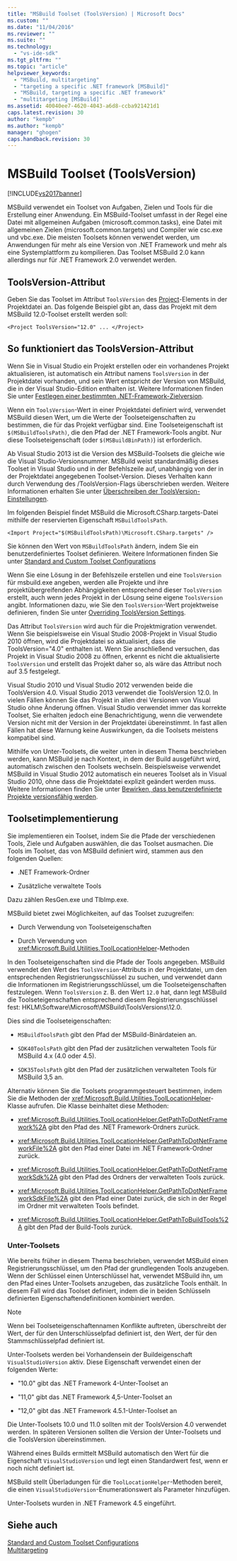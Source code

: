 ```yaml
---
title: "MSBuild Toolset (ToolsVersion) | Microsoft Docs"
ms.custom: ""
ms.date: "11/04/2016"
ms.reviewer: ""
ms.suite: ""
ms.technology: 
  - "vs-ide-sdk"
ms.tgt_pltfrm: ""
ms.topic: "article"
helpviewer_keywords: 
  - "MSBuild, multitargeting"
  - "targeting a specific .NET framework [MSBuild]"
  - "MSBuild, targeting a specific .NET framework"
  - "multitargeting [MSBuild]"
ms.assetid: 40040ee7-4620-4043-a6d8-ccba921421d1
caps.latest.revision: 30
author: "kempb"
ms.author: "kempb"
manager: "ghogen"
caps.handback.revision: 30
---
```

# MSBuild Toolset (ToolsVersion)
[!INCLUDE[vs2017banner](../code-quality/includes/vs2017banner.md)]

MSBuild verwendet ein Toolset von Aufgaben, Zielen und Tools für die Erstellung einer Anwendung.  Ein MSBuild\-Toolset umfasst in der Regel eine Datei mit allgemeinen Aufgaben \(microsoft.common.tasks\), eine Datei mit allgemeinen Zielen \(microsoft.common.targets\) und Compiler wie csc.exe und vbc.exe.  Die meisten Toolsets können verwendet werden, um Anwendungen für mehr als eine Version von .NET Framework und mehr als eine Systemplattform zu kompilieren.  Das Toolset MSBuild 2.0 kann allerdings nur für .NET Framework 2.0 verwendet werden.  
  
## ToolsVersion\-Attribut  
 Geben Sie das Toolset im Attribut `ToolsVersion` des [Project](../msbuild/project-element-msbuild.md)\-Elements in der Projektdatei an.  Das folgende Beispiel gibt an, dass das Projekt mit dem MSBuild 12.0\-Toolset erstellt werden soll:  
  
```  
<Project ToolsVersion="12.0" ... </Project>  
```  
  
## So funktioniert das ToolsVersion\-Attribut  
 Wenn Sie in Visual Studio ein Projekt erstellen oder ein vorhandenes Projekt aktualisieren, ist automatisch ein Attribut namens `ToolsVersion` in der Projektdatei vorhanden, und sein Wert entspricht der Version von MSBuild, die in der Visual Studio\-Edition enthalten ist.  Weitere Informationen finden Sie unter [Festlegen einer bestimmten .NET\-Framework\-Zielversion](../ide/targeting-a-specific-dotnet-framework-version.md).  
  
 Wenn ein `ToolsVersion`\-Wert in einer Projektdatei definiert wird, verwendet MSBuild diesen Wert, um die Werte der Toolseteigenschaften zu bestimmen, die für das Projekt verfügbar sind.  Eine Toolseteigenschaft ist `$(MSBuildToolsPath)`, die den Pfad der .NET Framework\-Tools angibt.  Nur diese Toolseteigenschaft \(oder `$(MSBuildBinPath)`\) ist erforderlich.  
  
 Ab Visual Studio 2013 ist die Version des MSBuild\-Toolsets die gleiche wie die Visual Studio\-Versionsnummer.  MSBuild weist standardmäßig dieses Toolset in Visual Studio und in der Befehlszeile auf, unabhängig von der in der Projektdatei angegebenen Toolset\-Version.  Dieses Verhalten kann durch Verwendung des \/ToolsVersion\-Flags überschrieben werden.  Weitere Informationen erhalten Sie unter [Überschreiben der ToolsVersion\-Einstellungen](../msbuild/overriding-toolsversion-settings.md).  
  
 Im folgenden Beispiel findet MSBuild die Microsoft.CSharp.targets\-Datei mithilfe der reservierten Eigenschaft `MSBuildToolsPath`.  
  
```  
<Import Project="$(MSBuildToolsPath)\Microsoft.CSharp.targets" />  
```  
  
 Sie können den Wert von `MSBuildToolsPath` ändern, indem Sie ein benutzerdefiniertes Toolset definieren.  Weitere Informationen finden Sie unter [Standard and Custom Toolset Configurations](../msbuild/standard-and-custom-toolset-configurations.md)  
  
 Wenn Sie eine Lösung in der Befehlszeile erstellen und eine `ToolsVersion` für msbuild.exe angeben, werden alle Projekte und ihre projektübergreifenden Abhängigkeiten entsprechend dieser `ToolsVersion` erstellt, auch wenn jedes Projekt in der Lösung seine eigene `ToolsVersion` angibt.  Informationen dazu, wie Sie den `ToolsVersion`\-Wert projektweise definieren, finden Sie unter [Overriding ToolsVersion Settings](../msbuild/overriding-toolsversion-settings.md).  
  
 Das Attribut `ToolsVersion` wird auch für die Projektmigration verwendet.  Wenn Sie beispielsweise ein Visual Studio 2008\-Projekt in Visual Studio 2010 öffnen, wird die Projektdatei so aktualisiert, dass die ToolsVersion\="4.0" enthalten ist.  Wenn Sie anschließend versuchen, das Projekt in Visual Studio 2008 zu öffnen, erkennt es nicht die aktualisierte `ToolsVersion` und erstellt das Projekt daher so, als wäre das Attribut noch auf 3.5 festgelegt.  
  
 Visual Studio 2010 und Visual Studio 2012 verwenden beide die ToolsVersion 4.0.  Visual Studio 2013 verwendet die ToolsVersion 12.0.  In vielen Fällen können Sie das Projekt in allen drei Versionen von Visual Studio ohne Änderung öffnen.  Visual Studio verwendet immer das korrekte Toolset, Sie erhalten jedoch eine Benachrichtigung, wenn die verwendete Version nicht mit der Version in der Projektdatei übereinstimmt.  In fast allen Fällen hat diese Warnung keine Auswirkungen, da die Toolsets meistens kompatibel sind.  
  
 Mithilfe von Unter\-Toolsets, die weiter unten in diesem Thema beschrieben werden, kann MSBuild je nach Kontext, in dem der Build ausgeführt wird, automatisch zwischen den Toolsets wechseln.  Beispielsweise verwendet MSBuild in Visual Studio 2012 automatisch ein neueres Toolset als in Visual Studio 2010, ohne dass die Projektdatei explizit geändert werden muss.  Weitere Informationen finden Sie unter [Bewirken, dass benutzerdefinierte Projekte versionsfähig werden](../misc/making-custom-projects-version-aware.md).  
  
## Toolsetimplementierung  
 Sie implementieren ein Toolset, indem Sie die Pfade der verschiedenen Tools, Ziele und Aufgaben auswählen, die das Toolset ausmachen.  Die Tools im Toolset, das von MSBuild definiert wird, stammen aus den folgenden Quellen:  
  
-   .NET Framework\-Ordner  
  
-   Zusätzliche verwaltete Tools  
  
 Dazu zählen ResGen.exe und TlbImp.exe.  
  
 MSBuild bietet zwei Möglichkeiten, auf das Toolset zuzugreifen:  
  
-   Durch Verwendung von Toolseteigenschaften  
  
-   Durch Verwendung von <xref:Microsoft.Build.Utilities.ToolLocationHelper>\-Methoden  
  
 In den Toolseteigenschaften sind die Pfade der Tools angegeben.  MSBuild verwendet den Wert des `ToolsVersion`\-Attributs in der Projektdatei, um den entsprechenden Registrierungsschlüssel zu suchen, und verwendet dann die Informationen im Registrierungsschlüssel, um die Toolseteigenschaften festzulegen.  Wenn `ToolsVersion` z. B. den Wert `12.0` hat, dann legt MSBuild die Toolseteigenschaften entsprechend diesem Registrierungsschlüssel fest: HKLM\\Software\\Microsoft\\MSBuild\\ToolsVersions\\12.0.  
  
 Dies sind die Toolseteigenschaften:  
  
-   `MSBuildToolsPath` gibt den Pfad der MSBuild\-Binärdateien an.  
  
-   `SDK40ToolsPath` gibt den Pfad der zusätzlichen verwalteten Tools für MSBuild 4.x \(4.0 oder 4.5\).  
  
-   `SDK35ToolsPath` gibt den Pfad der zusätzlichen verwalteten Tools für MSBuild 3,5 an.  
  
 Alternativ können Sie die Toolsets programmgesteuert bestimmen, indem Sie die Methoden der <xref:Microsoft.Build.Utilities.ToolLocationHelper>\-Klasse aufrufen.  Die Klasse beinhaltet diese Methoden:  
  
-   <xref:Microsoft.Build.Utilities.ToolLocationHelper.GetPathToDotNetFramework%2A> gibt den Pfad des .NET Framework\-Ordners zurück.  
  
-   <xref:Microsoft.Build.Utilities.ToolLocationHelper.GetPathToDotNetFrameworkFile%2A> gibt den Pfad einer Datei im .NET Framework\-Ordner zurück.  
  
-   <xref:Microsoft.Build.Utilities.ToolLocationHelper.GetPathToDotNetFrameworkSdk%2A> gibt den Pfad des Ordners der verwalteten Tools zurück.  
  
-   <xref:Microsoft.Build.Utilities.ToolLocationHelper.GetPathToDotNetFrameworkSdkFile%2A> gibt den Pfad einer Datei zurück, die sich in der Regel im Ordner mit verwalteten Tools befindet.  
  
-   <xref:Microsoft.Build.Utilities.ToolLocationHelper.GetPathToBuildTools%2A> gibt den Pfad der Build\-Tools zurück.  
  
### Unter\-Toolsets  
 Wie bereits früher in diesem Thema beschrieben, verwendet MSBuild einen Registrierungsschlüssel, um den Pfad der grundlegenden Tools anzugeben.  Wenn der Schlüssel einen Unterschlüssel hat, verwendet MSBuild ihn, um den Pfad eines Unter\-Toolsets anzugeben, das zusätzliche Tools enthält.  In diesem Fall wird das Toolset definiert, indem die in beiden Schlüsseln definierten Eigenschaftendefinitionen kombiniert werden.  
  
> [!NOTE]
>  Wenn bei Toolseteigenschaftennamen Konflikte auftreten, überschreibt der Wert, der für den Unterschlüsselpfad definiert ist, den Wert, der für den Stammschlüsselpfad definiert ist.  
  
 Unter\-Toolsets werden bei Vorhandensein der Buildeigenschaft `VisualStudioVersion` aktiv.  Diese Eigenschaft verwendet einen der folgenden Werte:  
  
-   "10.0" gibt das .NET Framework 4\-Unter\-Toolset an  
  
-   "11,0" gibt das .NET Framework 4,5\-Unter\-Toolset an  
  
-   "12,0" gibt das .NET Framework 4.5.1\-Unter\-Toolset an  
  
 Die Unter\-Toolsets 10.0 und 11.0 sollten mit der ToolsVersion 4.0 verwendet werden.  In späteren Versionen sollten die Version der Unter\-Toolsets und die ToolsVersion übereinstimmen.  
  
 Während eines Builds ermittelt MSBuild automatisch den Wert für die Eigenschaft `VisualStudioVersion` und legt einen Standardwert fest, wenn er noch nicht definiert ist.  
  
 MSBuild stellt Überladungen für die `ToolLocationHelper`\-Methoden bereit, die einen `VisualStudioVersion`\-Enumerationswert als Parameter hinzufügen.  
  
 Unter\-Toolsets wurden in .NET Framework 4.5 eingeführt.  
  
## Siehe auch  
 [Standard and Custom Toolset Configurations](../msbuild/standard-and-custom-toolset-configurations.md)   
 [Multitargeting](../msbuild/msbuild-multitargeting-overview.md)